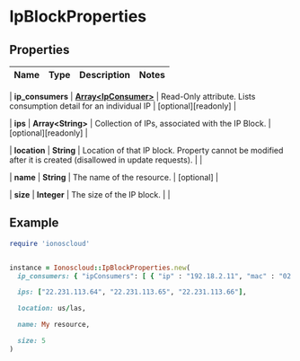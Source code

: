# IpBlockProperties

## Properties

| Name | Type | Description | Notes |
| ---- | ---- | ----------- | ----- |

| **ip_consumers** | [**Array&lt;IpConsumer&gt;**](IpConsumer.md) | Read-Only attribute. Lists consumption detail for an individual IP | [optional][readonly] |

| **ips** | **Array&lt;String&gt;** | Collection of IPs, associated with the IP Block. | [optional][readonly] |

| **location** | **String** | Location of that IP block. Property cannot be modified after it is created (disallowed in update requests). |  |

| **name** | **String** | The name of the  resource. | [optional] |

| **size** | **Integer** | The size of the IP block. |  |

## Example

```ruby
require 'ionoscloud'


instance = Ionoscloud::IpBlockProperties.new(
  ip_consumers: { "ipConsumers": [ { "ip" : "192.18.2.11", "mac" : "02:01:3f:52:6e:57", "nicId" : "0e8ee463-1174-46f2-87ba-a5c79c14d8e5", "serverId" : "e6a3466f-8d6e-4cb6-8001-f4e245f222b7", "serverName" : "Unnamed Server", "datacenterId" : "6e54a9ec-aace-4176-8ee4-1c3a704fccfc", "datacenterName" : "IpConsumerDC", "k8sNodePoolUuid" : "6e54a9ec-aace-4176-8ee4-1c3a704fcc12", "k8sClusterUuid" : "6e54a9ec-aace-4176-8ee4-1c3a704fcc23"} ] },

  ips: ["22.231.113.64", "22.231.113.65", "22.231.113.66"],

  location: us/las,

  name: My resource,

  size: 5
)
```

